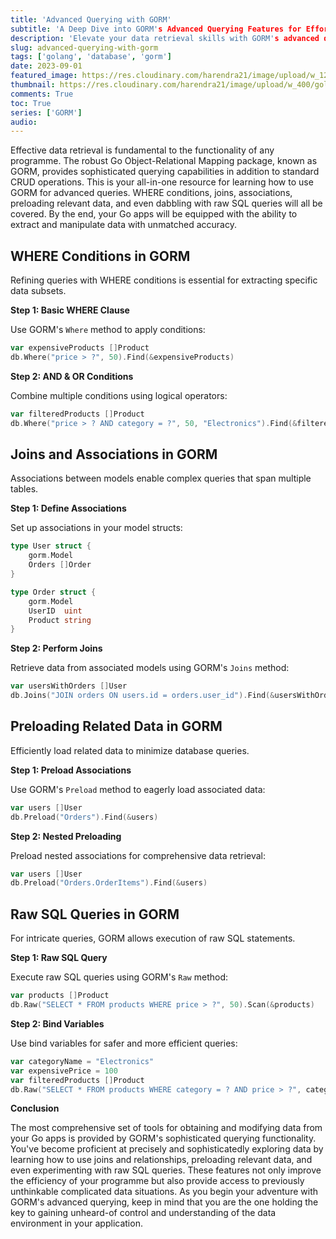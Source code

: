 ```yaml
---
title: 'Advanced Querying with GORM'
subtitle: 'A Deep Dive into GORM's Advanced Querying Features for Effortless Data Retrieval in Go'
description: 'Elevate your data retrieval skills with GORM's advanced querying capabilities. Explore WHERE conditions, joins, preloading, and raw SQL queries for seamless data exploration in your Go projects.'
slug: advanced-querying-with-gorm
tags: ['golang', 'database', 'gorm']
date: 2023-09-01
featured_image: https://res.cloudinary.com/harendra21/image/upload/w_1200/golangwithexample/learn-gorm_yqoeio.png
thumbnail: https://res.cloudinary.com/harendra21/image/upload/w_400/golangwithexample/learn-gorm_yqoeio.png
comments: True
toc: True
series: ['GORM']
audio: 
---
```


Effective data retrieval is fundamental to the functionality of any programme. The robust Go Object-Relational Mapping package, known as GORM, provides sophisticated querying capabilities in addition to standard CRUD operations. This is your all-in-one resource for learning how to use GORM for advanced queries. WHERE conditions, joins, associations, preloading relevant data, and even dabbling with raw SQL queries will all be covered. By the end, your Go apps will be equipped with the ability to extract and manipulate data with unmatched accuracy.

## WHERE Conditions in GORM

Refining queries with WHERE conditions is essential for extracting specific data subsets.

**Step 1: Basic WHERE Clause**

Use GORM's `Where` method to apply conditions:

```go
var expensiveProducts []Product
db.Where("price > ?", 50).Find(&expensiveProducts)
```

**Step 2: AND & OR Conditions**

Combine multiple conditions using logical operators:

```go
var filteredProducts []Product
db.Where("price > ? AND category = ?", 50, "Electronics").Find(&filteredProducts)
```

## Joins and Associations in GORM

Associations between models enable complex queries that span multiple tables.

**Step 1: Define Associations**

Set up associations in your model structs:

```go
type User struct {
    gorm.Model
    Orders []Order
}

type Order struct {
    gorm.Model
    UserID  uint
    Product string
}
```

**Step 2: Perform Joins**

Retrieve data from associated models using GORM's `Joins` method:

```go
var usersWithOrders []User
db.Joins("JOIN orders ON users.id = orders.user_id").Find(&usersWithOrders)
```

## Preloading Related Data in GORM

Efficiently load related data to minimize database queries.

**Step 1: Preload Associations**

Use GORM's `Preload` method to eagerly load associated data:

```go
var users []User
db.Preload("Orders").Find(&users)
```

**Step 2: Nested Preloading**

Preload nested associations for comprehensive data retrieval:

```go
var users []User
db.Preload("Orders.OrderItems").Find(&users)
```

## Raw SQL Queries in GORM

For intricate queries, GORM allows execution of raw SQL statements.

**Step 1: Raw SQL Query**

Execute raw SQL queries using GORM's `Raw` method:

```go
var products []Product
db.Raw("SELECT * FROM products WHERE price > ?", 50).Scan(&products)
```

**Step 2: Bind Variables**

Use bind variables for safer and more efficient queries:

```go
var categoryName = "Electronics"
var expensivePrice = 100
var filteredProducts []Product
db.Raw("SELECT * FROM products WHERE category = ? AND price > ?", categoryName, expensivePrice).Scan(&filteredProducts)
```

**Conclusion**

The most comprehensive set of tools for obtaining and modifying data from your Go apps is provided by GORM's sophisticated querying functionality. You've become proficient at precisely and sophisticatedly exploring data by learning how to use joins and relationships, preloading relevant data, and even experimenting with raw SQL queries. These features not only improve the efficiency of your programme but also provide access to previously unthinkable complicated data situations. As you begin your adventure with GORM's advanced querying, keep in mind that you are the one holding the key to gaining unheard-of control and understanding of the data environment in your application.